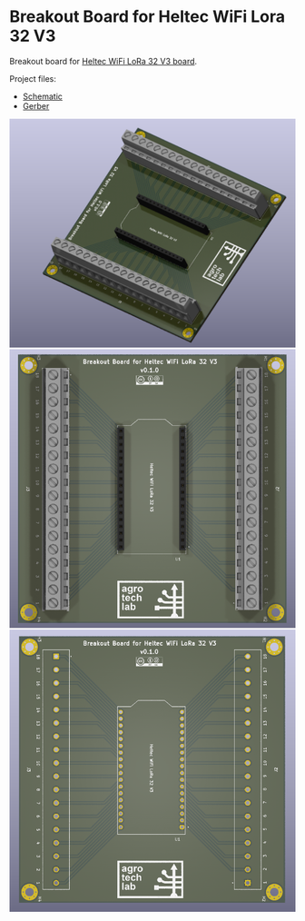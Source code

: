 # Breakout Board for Heltec WiFi Lora 32 V3
Breakout board for [Heltec WiFi LoRa 32 V3 board](https://docs.heltec.org/en/node/esp32/wifi_lora_32/index.html).

Project files:
 - [Schematic](./schematic.pdf)
 - [Gerber]()

![Image 1](./breakout_board_1.png "3D image 1")
![Image 2](./breakout_board_2.png "3D image 2")
![Image 3](./breakout_board_3.png "3D image 3")